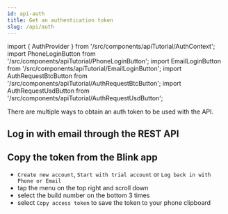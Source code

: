 ```yaml
---
id: api-auth
title: Get an authentication token
slug: /api/auth
---
```


import { AuthProvider } from '/src/components/apiTutorial/AuthContext';
import PhoneLoginButton from '/src/components/apiTutorial/PhoneLoginButton';
import EmailLoginButton from '/src/components/apiTutorial/EmailLoginButton';
import AuthRequestBtcButton from '/src/components/apiTutorial/AuthRequestBtcButton';
import AuthRequestUsdButton from '/src/components/apiTutorial/AuthRequestUsdButton';

There are multiple ways to obtain an auth token to be used with the API.

## Log in with email through the REST API

<AuthProvider>

  <EmailLoginButton />

</AuthProvider>

## Copy the token from the Blink app

* `Create new account`, `Start with trial account` or `Log back in with Phone or Email`
* tap the menu on the top right and scroll down
* select the build number on the bottom 3 times
* select `Copy access token` to save the token to your phone clipboard
